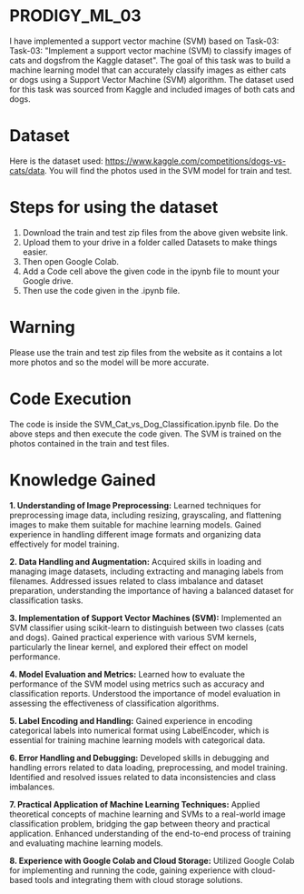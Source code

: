 # PRODIGY_ML_03
I have implemented a support vector machine (SVM) based on Task-03: Task-03: "Implement a support vector machine (SVM) to classify images of cats and dogsfrom the Kaggle dataset". The goal of this task was to build a machine learning model that can accurately classify images as either cats or dogs using a Support Vector Machine (SVM) algorithm. The dataset used for this task was sourced from Kaggle and included images of both cats and dogs.

# Dataset
Here is the dataset used: https://www.kaggle.com/competitions/dogs-vs-cats/data. You will find the photos used in the SVM model for train and test.

# Steps for using the dataset
1. Download the train and test zip files from the above given website link.
2. Upload them to your drive in a folder called Datasets to make things easier.
3. Then open Google Colab.
4. Add a Code cell above the given code in the ipynb file to mount your Google drive.
5. Then use the code given in the .ipynb file.

# Warning
Please use the train and test zip files from the website as it contains a lot more photos and so the model will be more accurate.

# Code Execution
The code is inside the SVM_Cat_vs_Dog_Classification.ipynb file. Do the above steps and then execute the code given. The SVM is trained on the photos contained in the train and test files.

# Knowledge Gained
**1. Understanding of Image Preprocessing:** Learned techniques for preprocessing image data, including resizing, grayscaling, and flattening images to make them suitable for machine learning models.
Gained experience in handling different image formats and organizing data effectively for model training.

**2. Data Handling and Augmentation:** Acquired skills in loading and managing image datasets, including extracting and managing labels from filenames.
Addressed issues related to class imbalance and dataset preparation, understanding the importance of having a balanced dataset for classification tasks.

**3. Implementation of Support Vector Machines (SVM):** Implemented an SVM classifier using scikit-learn to distinguish between two classes (cats and dogs).
Gained practical experience with various SVM kernels, particularly the linear kernel, and explored their effect on model performance.

**4. Model Evaluation and Metrics:** Learned how to evaluate the performance of the SVM model using metrics such as accuracy and classification reports.
Understood the importance of model evaluation in assessing the effectiveness of classification algorithms.

**5. Label Encoding and Handling:** Gained experience in encoding categorical labels into numerical format using LabelEncoder, which is essential for training machine learning models with categorical data.

**6. Error Handling and Debugging:** Developed skills in debugging and handling errors related to data loading, preprocessing, and model training.
Identified and resolved issues related to data inconsistencies and class imbalances.

**7. Practical Application of Machine Learning Techniques:** Applied theoretical concepts of machine learning and SVMs to a real-world image classification problem, bridging the gap between theory and practical application. Enhanced understanding of the end-to-end process of training and evaluating machine learning models.

**8. Experience with Google Colab and Cloud Storage:** Utilized Google Colab for implementing and running the code, gaining experience with cloud-based tools and integrating them with cloud storage solutions.

